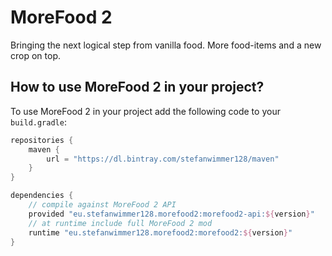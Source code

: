 # MoreFood 2

Bringing the next logical step from vanilla food. More food-items and a new crop on top.

## How to use MoreFood 2 in your project?

To use MoreFood 2 in your project add the following code to your `build.gradle`:

``` groovy
repositories {
    maven {
        url = "https://dl.bintray.com/stefanwimmer128/maven"
    }
}

dependencies {
    // compile against MoreFood 2 API
    provided "eu.stefanwimmer128.morefood2:morefood2-api:${version}"
    // at runtime include full MoreFood 2 mod
    runtime "eu.stefanwimmer128.morefood2:morefood2:${version}"
} 
```
